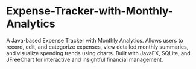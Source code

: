 # Expense-Tracker-with-Monthly-Analytics
A Java-based Expense Tracker with Monthly Analytics. Allows users to record, edit, and categorize expenses, view detailed monthly summaries, and visualize spending trends using charts. Built with JavaFX, SQLite, and JFreeChart for interactive and insightful financial management.
